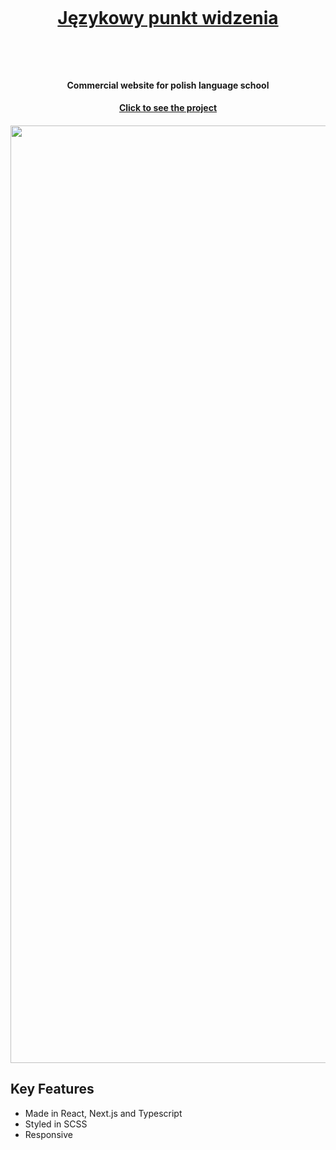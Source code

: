 <h1 align="center">
  <br>
  <a href="www.jpw-kursy.pl" target="_blank"><p>Językowy punkt widzenia</p></a>

  <br>
</h1>


<h4 align="center">Commercial website for polish language school</h4>
<h4 align="center"> <a href="www.jpw-kursy.pl" target="_blank">Click to see the project</a> </h4>

<h4 align="center">
  <img src="https://github.com/NNikiforuk/Jezykowy-punkt-widzenia/assets/104830490/dcf15b12-f0f2-425d-8267-fa6950f1b69c" width="1500"/>

</h4>

## Key Features

* Made in React, Next.js and Typescript
* Styled in SCSS
* Responsive
